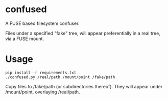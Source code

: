 # confused
A FUSE based filesystem confuser.

Files under a specified "fake" tree, will appear preferentially in a real tree, via a FUSE mount.

Usage
=====

    pip install -r requirements.txt
    ./confused.py /real/path /mount/point /fake/path

Copy files to /fake/path (or subdirectories thereof). They will appear under /mount/point, overlaying /real/path.
